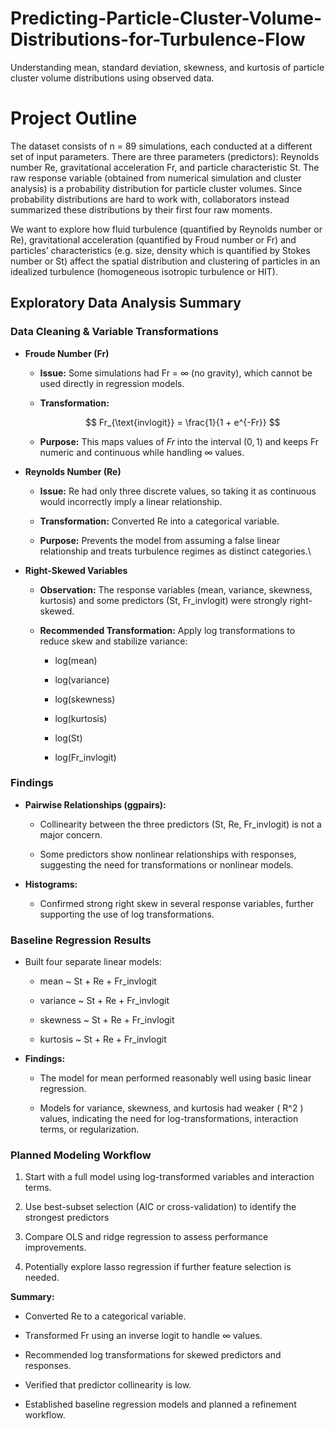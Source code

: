 # Predicting-Particle-Cluster-Volume-Distributions-for-Turbulence-Flow

Understanding mean, standard deviation, skewness, and kurtosis of particle cluster volume distributions using observed data.

# Project Outline

The dataset consists of n = 89 simulations, each conducted at a different set of input parameters. There are three parameters (predictors): Reynolds number Re, gravitational acceleration Fr, and particle characteristic St. The raw response variable (obtained from numerical simulation and cluster analysis) is a probability distribution for particle cluster volumes. Since probability distributions are hard to work with, collaborators instead summarized these distributions by their first four raw moments.

We want to explore how fluid turbulence (quantified by Reynolds number or Re), gravitational acceleration (quantified by Froud number or Fr) and particles’ characteristics (e.g. size, density which is quantified by Stokes number or St) affect the spatial distribution and clustering of particles in an idealized turbulence (homogeneous isotropic turbulence or HIT).

## **Exploratory Data Analysis Summary**

### **Data Cleaning & Variable Transformations**

-   **Froude Number (Fr)**

    -   **Issue:** Some simulations had Fr = ∞ (no gravity), which cannot be used directly in regression models.

    -   **Transformation:**

        $$
        Fr_{\text{invlogit}} = \frac{1}{1 + e^{-Fr}}
        $$

    -   **Purpose:** This maps values of $Fr$ into the interval $(0, 1)$ and keeps Fr numeric and continuous while handling ∞ values.

-   **Reynolds Number (Re)**

    -   **Issue:** Re had only three discrete values, so taking it as continuous would incorrectly imply a linear relationship.

    -   **Transformation:** Converted Re into a categorical variable.

    -   **Purpose:** Prevents the model from assuming a false linear relationship and treats turbulence regimes as distinct categories.\

-   **Right-Skewed Variables**

    -   **Observation:** The response variables (mean, variance, skewness, kurtosis) and some predictors (St, Fr_invlogit) were strongly right-skewed.

    -   **Recommended Transformation:** Apply log transformations to reduce skew and stabilize variance:

        -   log(mean)

        -   log(variance)

        -   log(skewness)

        -   log(kurtosis)

        -   log(St)

        -   log(Fr_invlogit)

### **Findings**

-   **Pairwise Relationships (ggpairs):**

    -   Collinearity between the three predictors (St, Re, Fr_invlogit) is not a major concern.

    -   Some predictors show nonlinear relationships with responses, suggesting the need for transformations or nonlinear models.

-   **Histograms:**

    -   Confirmed strong right skew in several response variables, further supporting the use of log transformations.

### **Baseline Regression Results**

-   Built four separate linear models:

    -   mean ~ St + Re + Fr_invlogit

    -   variance ~ St + Re + Fr_invlogit

    -   skewness ~ St + Re + Fr_invlogit

    -   kurtosis ~ St + Re + Fr_invlogit

-   **Findings:**

    -   The model for mean performed reasonably well using basic linear regression.

    -   Models for variance, skewness, and kurtosis had weaker ( R\^2 ) values, indicating the need for log-transformations, interaction terms, or regularization.

### **Planned Modeling Workflow**

1.  Start with a full model using log-transformed variables and interaction terms.

2.  Use best-subset selection (AIC or cross-validation) to identify the strongest predictors

3.  Compare OLS and ridge regression to assess performance improvements.

4.  Potentially explore lasso regression if further feature selection is needed.

**Summary:**

-   Converted Re to a categorical variable.

-   Transformed Fr using an inverse logit to handle ∞ values.

-   Recommended log transformations for skewed predictors and responses.

-   Verified that predictor collinearity is low.

-   Established baseline regression models and planned a refinement workflow.
